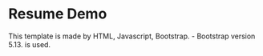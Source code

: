 # Resume Demo
This template is made by HTML, Javascript, Bootstrap.
    - Bootstrap version 5.13. is used.
    